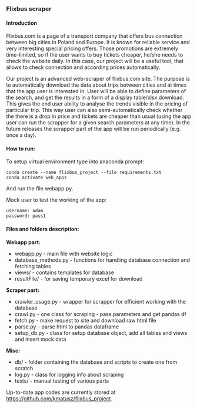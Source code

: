 ### Flixbus scraper

#### Introduction
Flixbus.com is a page of a transport company that offers bus connection between big cities in Poland and Europe. It is known for reliable service and very interesting special pricing offers. Those promotions are extremely time-limited, so if the user wants to buy tickets cheaper, he/she needs to check the website daily. In this case, our project will be a useful tool, that allows to check connection and according prices automatically.

Our project is an advanced web-scraper of flixbus.com site. The purpose is to automatically download the data about trips between cities and at times that the app user is interested in. User will be able to define parameters of the search, and get the results in a form of a display table/xlsx download. This gives the end user ability to analyse the trends visible in the pricing of particular trip. This way user can also semi-automatically check whether the there is a drop in price and tickets are cheaper than usual (using the app user can run the scrapper for a given search parameters at any time). In the future releases the scrapper part of the app will be run periodically (e.g. once a day).

#### How to run:

To setup virtual environment type into anaconda prompt:

```
conda create --name flixbus_project --file requirements.txt
conda activate web_apps
```
And run the file webapp.py.

Mock user to test the working of the app:

```
username: adam
password: pass1
```
#### Files and folders description:

**Webapp part:**

- webapp.py - main file with website logic
- database_methods.py - functions for handling database connection and fetching tables
- views/ - contains templates for database
- resultFile/ - for saving temporary excel for download

**Scraper part:**

- crawler_usage.py - wrapper for scrapper for efficient working with the database
- crawl.py - one class for scraping - pass parameters and get pandas df
- fetch.py - make request to site and download raw html file
- parse.py - parse html to pandas dataframe
- setup_db.py - class for setup database object, add all tables and views and insert mock data 

**Misc:**

- db/ - folder containing the database and scripts to create one from scratch
- log.py - class for logging info about scraping
- tests/ - manual testing of various parts



Up-to-date app codes are currently stored at https://github.com/kmatusz/flixbus_project.